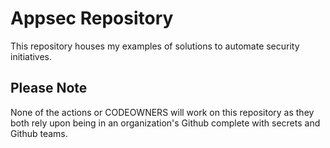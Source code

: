 # Appsec Repository

This repository houses my examples of solutions to automate security initiatives.

## Please Note

None of the actions or CODEOWNERS will work on this repository as they both rely upon being in an organization's Github complete with secrets and Github teams.
